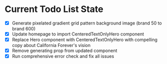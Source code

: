 <!-- DO NOT EDIT - Managed by todo_list tool -->
<!-- Updated: 2025-10-08T11:18:15.830Z -->

# Current Todo List State

- [x] Generate pixelated gradient grid pattern background image (brand 50 to brand 600)
- [x] Update homepage to import CenteredTextOnlyHero component
- [x] Replace Hero component with CenteredTextOnlyHero with compelling copy about California Forever's vision
- [x] Remove generating prop from updated component
- [x] Run comprehensive error check and fix all issues
